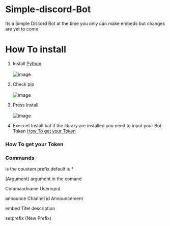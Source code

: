 # Simple-discord-Bot

Its a Simple Discord Bot at the time you only can make embeds but changes are yet to come

# How To install 

1. Install [Python](https://www.python.org/downloads/) <br></br>
![image](https://cdn.discordapp.com/attachments/792392121641730078/792392180085948416/1.PNG)
2. Check pip <br></br>
![image](https://cdn.discordapp.com/attachments/792392121641730078/792392180651261962/2.PNG)
3. Press Install<br></br>
![image](https://cdn.discordapp.com/attachments/792392121641730078/792392181398241320/3.PNG)

4. Execuet Install.bat
  if the library are installed you need to input your Bot Token 
  [How To get your Token]()




### How To get your Token
### Commands

<prefix> is the coustem prefix default is *

(Argument) argument in the comand 

Commandname
  Userinput

<prefix>announce 
  Channel id 
  Announcement
  
<prefix>embed
  Titel
  description
  
<prefix>setprefix (New Prefix) 

